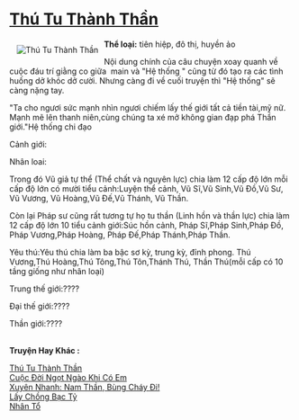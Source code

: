 <a href="https://utruyen.com/truyen/thu-tu-thanh-than/17558/" title="Thú Tu Thành Thần"><h1>Thú Tu Thành Thần</h1></a><div style="display:table"><img align="right" style="float: left; padding: 10px;" src="https://utruyen.com/images/story/200x260/thu-tu-thanh-than.jpg" alt="Thú Tu Thành Thần"><b>Thể loại:</b> tiên hiệp, đô thị, huyền ảo<p></p>Nội dung chính của câu chuyện xoay quanh về cuộc đáu trí giằng co giữa  main và "Hệ thống " cũng từ đó tạo ra các tình huống dở khóc dở cười. Nhưng càng đi về cuối truyện thì "Hệ thống" sẽ càng nặng tay.<p></p>"Ta cho ngươi sức mạnh nhìn ngươi chiếm lấy thế giới tất cả tiền tài,mỹ nữ. Mạnh mẽ lên thanh niên,cùng chúng ta xé mở không gian đạp phá Thần giới."Hệ thống chi đạo<p></p>Cảnh giới: <p></p>Nhân loai:<p></p>Trong đó Vũ giả tự thể (Thể chất và nguyên lực) chia làm 12 cấp độ lớn mỗi cấp độ lớn có mười tiểu cảnh:Luyện thể cảnh, Vũ Sĩ,Vũ Sinh,Vũ Đồ,Vũ Sư, Vũ Vương, Vũ Hoàng,Vũ Đế,Vũ Thánh, Vũ Thần.<p></p>Còn lại Pháp sư cũng rất tương tự họ tu thần (Linh hồn và thần lực) chia làm 12 cấp độ lớn 10 tiểu cảnh giới:Súc hồn cảnh, Pháp Sĩ,Pháp Sinh,Pháp Đồ, Pháp Vương,Pháp Hoàng, Pháp Đế,Pháp Thánh,Pháp Thần.<p></p>Yêu thú:Yêu thú chia làm ba bậc sơ kỳ, trung kỳ, đỉnh phong. Thú Vương,Thú Hoàng,Thú Tông,Thú Tôn,Thánh Thú, Thần Thú(mỗi cấp có 10 tầng giống như nhân loại)<p></p>Trung thế giới:????<p></p>Đại thế giới:????<p></p>Thần giới:????</div><p><br><b>Truyện Hay Khác :</b></p><a href="https://utruyen.com/truyen/thu-tu-thanh-than/17558/" alt="Thú Tu Thành Thần">Thú Tu Thành Thần</a><br/><a href="https://utruyen.com/truyen/cuoc-doi-ngot-ngao-khi-co-em/19199/" alt="Cuộc Đời Ngọt Ngào Khi Có Em">Cuộc Đời Ngọt Ngào Khi Có Em</a><br/><a href="https://github.com/quanluxury/ngontinhhot/tree/master/truyenhay/17066" alt="Xuyên Nhanh: Nam Thần, Bùng Cháy Đi!">Xuyên Nhanh: Nam Thần, Bùng Cháy Đi!</a><br/><a href="https://github.com/quanluxury/ngontinhhot/tree/master/truyenhay/19139" alt="Lấy Chồng Bạc Tỷ">Lấy Chồng Bạc Tỷ</a><br/><a href="https://www.google.com.vn/url?q=https%3A%2F%2Futruyen.com%2Ftruyen%2Fnhan-to%2F19347%2F" alt="Nhân Tổ">Nhân Tổ</a><br/>